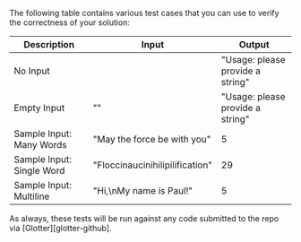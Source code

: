 The following table contains various test cases that you can use to verify the 
correctness of your solution:

| Description               | Input                           | Output                           |
|---------------------------|---------------------------------|----------------------------------|
| No Input                  |                                 | "Usage: please provide a string" |
| Empty Input               | ""                              | "Usage: please provide a string" |
| Sample Input: Many Words  | "May the force be with you"     | 5                                |
| Sample Input: Single Word | "Floccinaucinihilipilification" | 29                               |
| Sample Input: Multiline   | "Hi,\nMy name is Paul!"         | 5                                |

As always, these tests will be run against any code submitted to the repo via [Glotter][glotter-github].
